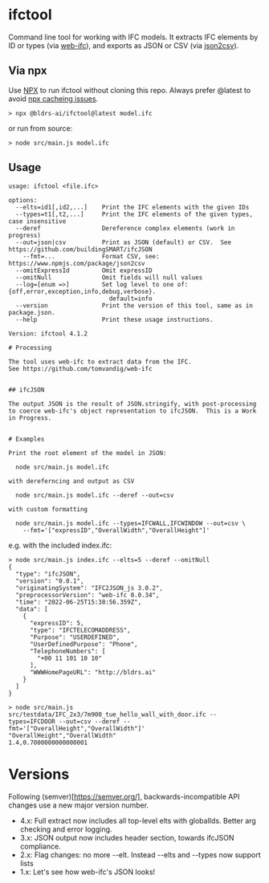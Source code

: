 # ifctool
Command line tool for working with IFC models.  It extracts IFC elements by ID or types (via [web-ifc](https://github.com/tomvandig/web-ifc)), and exports as JSON or CSV (via [json2csv](https://www.npmjs.com/package/json2csv)).

## Via npx
Use [NPX](https://nodejs.dev/learn/the-npx-nodejs-package-runner) to run ifctool without cloning this repo.  Always prefer @latest to avoid [npx cacheing issues](https://github.com/npm/cli/issues/2329).
```
> npx @bldrs-ai/ifctool@latest model.ifc
```
or run from source:
```
> node src/main.js model.ifc
```

## Usage
```
usage: ifctool <file.ifc>

options:
  --elts=id1[,id2,...]    Print the IFC elements with the given IDs
  --types=t1[,t2,...]     Print the IFC elements of the given types, case insensitive
  --deref                 Dereference complex elements (work in progress)
  --out=json|csv          Print as JSON (default) or CSV.  See https://github.com/buildingSMART/ifcJSON
    --fmt=...             Format CSV, see: https://www.npmjs.com/package/json2csv
  --omitExpressId         Omit expressID
  --omitNull              Omit fields will null values
  --log=[enum =>]         Set log level to one of: {off,error,exception,info,debug,verbose}.
                            default=info
  --version               Print the version of this tool, same as in package.json.
  --help                  Print these usage instructions.

Version: ifctool 4.1.2

# Processing

The tool uses web-ifc to extract data from the IFC.
See https://github.com/tomvandig/web-ifc


## ifcJSON

The output JSON is the result of JSON.stringify, with post-processing
to coerce web-ifc's object representation to ifcJSON.  This is a Work
in Progress.


# Examples

Print the root element of the model in JSON:

  node src/main.js model.ifc

with dereferncing and output as CSV

  node src/main.js model.ifc --deref --out=csv

with custom formatting

  node src/main.js model.ifc --types=IFCWALL,IFCWINDOW --out=csv \
    --fmt='["expressID","OverallWidth","OverallHeight"]'
```

e.g. with the included index.ifc:

```
> node src/main.js index.ifc --elts=5 --deref --omitNull
{
  "type": "ifcJSON",
  "version": "0.0.1",
  "originatingSystem": "IFC2JSON_js 3.0.2",
  "preprocessorVersion": "web-ifc 0.0.34",
  "time": "2022-06-25T15:38:56.359Z",
  "data": [
    {
      "expressID": 5,
      "type": "IFCTELECOMADDRESS",
      "Purpose": "USERDEFINED",
      "UserDefinedPurpose": "Phone",
      "TelephoneNumbers": [
        "+00 11 101 10 10"
      ],
      "WWWHomePageURL": "http://bldrs.ai"
    }
  ]
}
```

```
> node src/main.js src/testdata/IFC_2x3/7m900_tue_hello_wall_with_door.ifc --types=IFCDOOR --out=csv --deref --fmt='["OverallHeight","OverallWidth"]'
"OverallHeight","OverallWidth"
1.4,0.7000000000000001
```

# Versions
Following (semver)[https://semver.org/], backwards-incompatible API changes use a new major version number.
- 4.x: Full extract now includes all top-level elts with globalIds.  Better arg checking and error logging. 
- 3.x: JSON output now includes header section, towards ifcJSON compliance.
- 2.x: Flag changes: no more --elt. Instead --elts and --types now support lists
- 1.x: Let's see how web-ifc's JSON looks!
